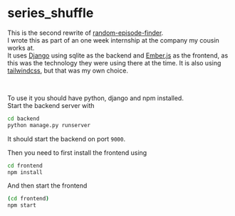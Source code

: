 # series_shuffle

This is the second rewrite of [random-episode-finder](https://github.com/LucaSchwan/random-episode-finder).  
I wrote this as part of an one week internship at the company my cousin works at.  
It uses [Django](https://www.djangoproject.com/) using sqlite as the backend and [Ember.js](https://emberjs.com/) as the frontend, as this was the technology they were using there at the time. It is also using [tailwindcss](https://tailwindcss.com/), but that was my own choice.

<br />

To use it you should have python, django and npm installed.  
Start the backend server with

``` bash
cd backend
python manage.py runserver
```

It should start the backend on port `9000`.

Then you need to first install the frontend using

``` bash
cd frontend
npm install
```

And then start the frontend

``` bash
(cd frontend)
npm start
```